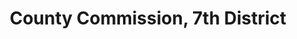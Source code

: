 ---
title: County Commission, 7th District
layout: division
categories:
    - hamco
excerpt:
ocdid: /country:us/state:tn/county:hamilton/council_district:7
---